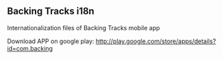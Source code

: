 ## Backing Tracks i18n
Internationalization files of Backing Tracks mobile app

Download APP on google play: http://play.google.com/store/apps/details?id=com.backing

